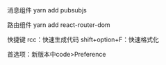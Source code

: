 消息组件
yarn add pubsubjs

路由组件
yarn add react-router-dom


快捷键
rcc：快速生成代码
shift+option+F：快速格式化

首选项：新版本中code>Preference